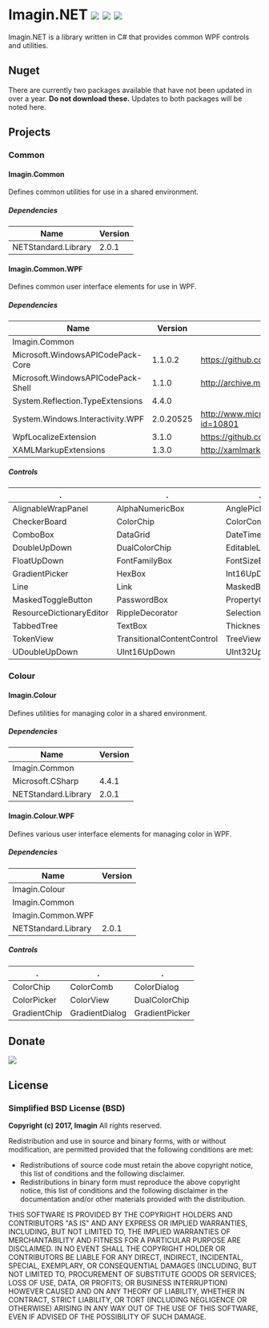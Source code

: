 # Imagin.NET ![](https://img.shields.io/badge/style-4.5-blue.svg?style=flat&label=version) ![](https://img.shields.io/badge/style-Stable-green.svg?style=flat&label=build) ![](https://img.shields.io/badge/style-4.6.1-red.svg?style=flat&label=.NET)
Imagin.NET is a library written in C# that provides common WPF controls and utilities.

## Nuget

There are currently two packages available that have not been updated in over a year. **Do not download these.** Updates to both packages will be noted here.

## Projects

### Common

#### Imagin.Common

Defines common utilities for use in a shared environment.

##### Dependencies

  Name  |  Version  |
--------|-----------|
NETStandard.Library | 2.0.1 |

#### Imagin.Common.WPF

Defines common user interface elements for use in WPF.

##### Dependencies

  Name  |  Version  |  Url  |
--------|-----------|-------|
Imagin.Common | | |
Microsoft.WindowsAPICodePack-Core | 1.1.0.2 | https://github.com/aybe/Windows-API-Code-Pack-1.1 |
Microsoft.WindowsAPICodePack-Shell | 1.1.0 | http://archive.msdn.microsoft.com/WindowsAPICodePack |
System.Reflection.TypeExtensions | 4.4.0 | |
System.Windows.Interactivity.WPF | 2.0.20525 | http://www.microsoft.com/en-us/download/details.aspx?id=10801 |
WpfLocalizeExtension | 3.1.0 | https://github.com/SeriousM/WPFLocalizationExtension/ |
XAMLMarkupExtensions | 1.3.0 | http://xamlmarkupextensions.codeplex.com/ |

##### Controls

  .  |  .  |  .  |  .  |  .  |
-----|-----|-----|-----|-----|
AlignableWrapPanel | AlphaNumericBox | AnglePicker | BasicWindow | ByteUpDown |
CheckerBoard | ColorChip | ColorComb | ColorDialog | ColorPicker |
ComboBox | DataGrid | DateTimeUpDown | DecimalUpDown | DirectionPad |
DoubleUpDown | DualColorChip | EditableLabel | FileBox | FlagCheckView |
FloatUpDown | FontFamilyBox | FontSizeBox | GradientChip | GradientDialog | 
GradientPicker | HexBox | Int16UpDown | Int32UpDown | Int64UpDown | 
Line | Link | MaskedButton | MaskedDropDownButton | MaskedImage | 
MaskedToggleButton | PasswordBox | PropertyGrid | RadioGroup | RegexBox | 
ResourceDictionaryEditor | RippleDecorator | SelectionCanvas | SplitView | StoragePicker | 
TabbedTree | TextBox | ThicknessBox | TimeSpanUpDown | ToggleSwitch | 
TokenView | TransitionalContentControl | TreeView | TreeViewComboBox | UriBox | 
UDoubleUpDown | UInt16UpDown | UInt32UpDown | UInt64UpDown | VersionBox

### Colour

#### Imagin.Colour

Defines utilities for managing color in a shared environment.

##### Dependencies

  Name  |  Version  |
--------|-----------|
Imagin.Common | | |
Microsoft.CSharp | 4.4.1 |
NETStandard.Library | 2.0.1 |

#### Imagin.Colour.WPF

Defines various user interface elements for managing color in WPF.

##### Dependencies

  Name  |  Version  |
--------|-----------|
Imagin.Colour | | |
Imagin.Common | | |
Imagin.Common.WPF | | |
NETStandard.Library | 2.0.1 |

##### Controls

  .  |  .  |  .  |
-----|-----|-----|
ColorChip | ColorComb | ColorDialog | 
ColorPicker | ColorView | DualColorChip | 
GradientChip | GradientDialog | GradientPicker | 

## Donate

[![](https://www.paypalobjects.com/en_US/i/btn/btn_donateCC_LG.gif)](https://www.paypal.com/cgi-bin/webscr?cmd=_s-xclick&hosted_button_id=AJJG6PWLBYQNG)

## License
### Simplified BSD License (BSD)
**Copyright (c) 2017, Imagin**
All rights reserved.

Redistribution and use in source and binary forms, with or without modification, are permitted provided that the following conditions are met:

* Redistributions of source code must retain the above copyright notice, this list of conditions and the following disclaimer.
* Redistributions in binary form must reproduce the above copyright notice, this list of conditions and the following disclaimer in the documentation and/or other materials provided with the distribution.

THIS SOFTWARE IS PROVIDED BY THE COPYRIGHT HOLDERS AND CONTRIBUTORS "AS IS" AND ANY EXPRESS OR IMPLIED WARRANTIES, INCLUDING, BUT NOT LIMITED TO, THE IMPLIED WARRANTIES OF MERCHANTABILITY AND FITNESS FOR A PARTICULAR PURPOSE ARE DISCLAIMED. IN NO EVENT SHALL THE COPYRIGHT HOLDER OR CONTRIBUTORS BE LIABLE FOR ANY DIRECT, INDIRECT, INCIDENTAL, SPECIAL, EXEMPLARY, OR CONSEQUENTIAL DAMAGES (INCLUDING, BUT NOT LIMITED TO, PROCUREMENT OF SUBSTITUTE GOODS OR SERVICES; LOSS OF USE, DATA, OR PROFITS; OR BUSINESS INTERRUPTION) HOWEVER CAUSED AND ON ANY THEORY OF LIABILITY, WHETHER IN CONTRACT, STRICT LIABILITY, OR TORT (INCLUDING NEGLIGENCE OR OTHERWISE) ARISING IN ANY WAY OUT OF THE USE OF THIS SOFTWARE, EVEN IF ADVISED OF THE POSSIBILITY OF SUCH DAMAGE.
